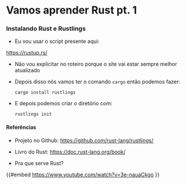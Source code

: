 # Vamos aprender Rust pt. 1

### Instalando Rust e Rustlings

- Eu vou usar o script presente aqui:

<https://rustup.rs/>

- Não vou explicitar no roteiro porque o site vai estar sempre melhor atualizado

- Depois disso nós vamos ter o comando `cargo` então podemos fazer:

      cargo install rustlings

- E depois podemos criar o diretório com:

      rustlings init

#### Referências

- Projeto no Github: <https://github.com/rust-lang/rustlings/>

- Livro do Rust: <https://doc.rust-lang.org/book/>

- Pra que serve Rust?

{{#embed https://www.youtube.com/watch?v=3e-nauaCkgo }}

